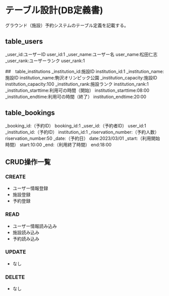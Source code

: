 # テーブル設計(DB定義書)
グラウンド（施設）予約システムのテーブル定義を記載する。

## table_users
_user_id:ユーザーID
user_id:1
_user_name:ユーザー名
user_name:松田仁志
_user_rank:ユーザーランク
user_rank:1

##　table_institutions
_institution_id:施設ID
institution_id:1
_institution_name:施設ID
institution_name:駒沢オリンピック公園
_institution_capacity:施設ID
institution_capacity:100
_institution_rank:施設ランク
institution_rank:1
_institution_starttime:利用可の時間（開始）
institution_starttime:08:00
_institution_endtime:利用可の時間（終了）
institution_endtime:20:00

## table_bookings
_booking_id:（予約ID）
booking_id:1
_user_id:（予約者ID）
user_id:1
_institution_id:（予約ID）
institution_id:1
_riservation_number:（予約人数）
riservation_number:50
_date:（予約日）
date:2023/03/01
_start:（利用開始時間）
start:10:00
_end:（利用終了時間）
end:18:00

## CRUD操作一覧
### CREATE
* ユーザー情報登録
* 施設登録
* 予約登録

### READ
* ユーザー情報読み込み
* 施設読み込み
* 予約読み込み

### UPDATE
* なし

### DELETE
* なし
